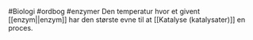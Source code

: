 #Biologi #ordbog #enzymer 
Den temperatur hvor et givent [[enzym||enzym]] har den største evne til at [[Katalyse (katalysater)]] en proces.
